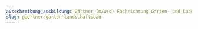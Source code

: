 ```yaml
---
ausschreibung_ausbildung: Gärtner (m/w/d) Fachrichtung Garten- und Landschaftsbau
slug: gaertner-garten-landschaftsbau
---
```


